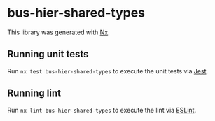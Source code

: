 # bus-hier-shared-types

This library was generated with [Nx](https://nx.dev).

## Running unit tests

Run `nx test bus-hier-shared-types` to execute the unit tests via [Jest](https://jestjs.io).

## Running lint

Run `nx lint bus-hier-shared-types` to execute the lint via [ESLint](https://eslint.org/).
